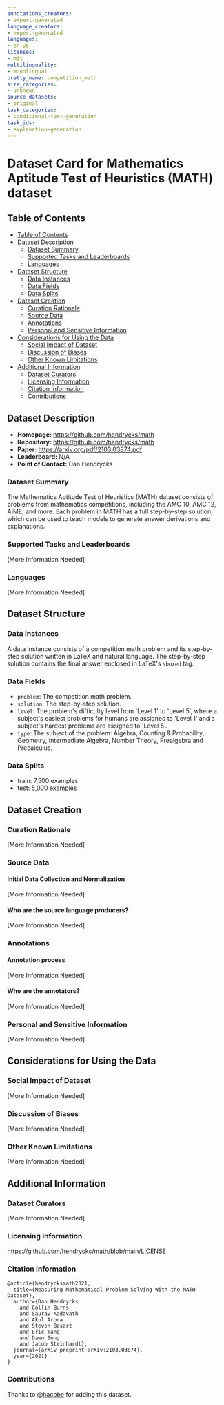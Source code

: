 ```yaml
---
annotations_creators:
- expert-generated
language_creators:
- expert-generated
languages:
- en-US
licenses:
- mit
multilinguality:
- monolingual
pretty_name: competition_math
size_categories:
- unknown
source_datasets:
- original
task_categories:
- conditional-text-generation
task_ids:
- explanation-generation
---
```


# Dataset Card for Mathematics Aptitude Test of Heuristics (MATH) dataset

## Table of Contents
- [Table of Contents](#table-of-contents)
- [Dataset Description](#dataset-description)
  - [Dataset Summary](#dataset-summary)
  - [Supported Tasks and Leaderboards](#supported-tasks-and-leaderboards)
  - [Languages](#languages)
- [Dataset Structure](#dataset-structure)
  - [Data Instances](#data-instances)
  - [Data Fields](#data-fields)
  - [Data Splits](#data-splits)
- [Dataset Creation](#dataset-creation)
  - [Curation Rationale](#curation-rationale)
  - [Source Data](#source-data)
  - [Annotations](#annotations)
  - [Personal and Sensitive Information](#personal-and-sensitive-information)
- [Considerations for Using the Data](#considerations-for-using-the-data)
  - [Social Impact of Dataset](#social-impact-of-dataset)
  - [Discussion of Biases](#discussion-of-biases)
  - [Other Known Limitations](#other-known-limitations)
- [Additional Information](#additional-information)
  - [Dataset Curators](#dataset-curators)
  - [Licensing Information](#licensing-information)
  - [Citation Information](#citation-information)
  - [Contributions](#contributions)

## Dataset Description

- **Homepage:** https://github.com/hendrycks/math
- **Repository:** https://github.com/hendrycks/math
- **Paper:** https://arxiv.org/pdf/2103.03874.pdf
- **Leaderboard:** N/A
- **Point of Contact:** Dan Hendrycks

### Dataset Summary

The Mathematics Aptitude Test of Heuristics (MATH) dataset consists of problems
from mathematics competitions, including the AMC 10, AMC 12, AIME, and more. 
Each problem in MATH has a full step-by-step solution, which can be used to teach
models to generate answer derivations and explanations.

### Supported Tasks and Leaderboards

[More Information Needed]

### Languages

[More Information Needed]

## Dataset Structure

### Data Instances

A data instance consists of a competition math problem and its step-by-step solution written in LaTeX and natural language. The step-by-step solution contains the final answer enclosed in LaTeX's `\boxed` tag.

### Data Fields

* `problem`: The competition math problem.
* `solution`: The step-by-step solution.
* `level`: The problem's difficulty level from 'Level 1' to 'Level 5', where a subject's easiest problems for humans are assigned to 'Level 1' and a subject's hardest problems are assigned to 'Level 5'.
* `type`: The subject of the problem: Algebra, Counting & Probability, Geometry, Intermediate Algebra, Number Theory, Prealgebra and Precalculus.

### Data Splits

* train: 7,500 examples
* test: 5,000 examples

## Dataset Creation

### Curation Rationale

[More Information Needed]

### Source Data

#### Initial Data Collection and Normalization

[More Information Needed]

#### Who are the source language producers?

[More Information Needed]

### Annotations

#### Annotation process

[More Information Needed]

#### Who are the annotators?

[More Information Needed]

### Personal and Sensitive Information

[More Information Needed]

## Considerations for Using the Data

### Social Impact of Dataset

[More Information Needed]

### Discussion of Biases

[More Information Needed]

### Other Known Limitations

[More Information Needed]

## Additional Information

### Dataset Curators

[More Information Needed]

### Licensing Information

https://github.com/hendrycks/math/blob/main/LICENSE

### Citation Information

    @article{hendrycksmath2021,
      title={Measuring Mathematical Problem Solving With the MATH Dataset},
      author={Dan Hendrycks
        and Collin Burns
        and Saurav Kadavath
        and Akul Arora
        and Steven Basart
        and Eric Tang
        and Dawn Song
        and Jacob Steinhardt},
      journal={arXiv preprint arXiv:2103.03874},
      year={2021}
    }

### Contributions

Thanks to [@hacobe](https://github.com/hacobe) for adding this dataset.
